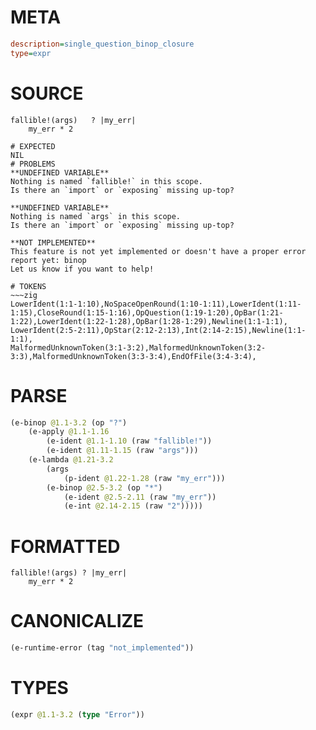 # META
~~~ini
description=single_question_binop_closure
type=expr
~~~
# SOURCE
~~~roc
fallible!(args)   ? |my_err|
    my_err * 2
~~~
~~~
# EXPECTED
NIL
# PROBLEMS
**UNDEFINED VARIABLE**
Nothing is named `fallible!` in this scope.
Is there an `import` or `exposing` missing up-top?

**UNDEFINED VARIABLE**
Nothing is named `args` in this scope.
Is there an `import` or `exposing` missing up-top?

**NOT IMPLEMENTED**
This feature is not yet implemented or doesn't have a proper error report yet: binop
Let us know if you want to help!

# TOKENS
~~~zig
LowerIdent(1:1-1:10),NoSpaceOpenRound(1:10-1:11),LowerIdent(1:11-1:15),CloseRound(1:15-1:16),OpQuestion(1:19-1:20),OpBar(1:21-1:22),LowerIdent(1:22-1:28),OpBar(1:28-1:29),Newline(1:1-1:1),
LowerIdent(2:5-2:11),OpStar(2:12-2:13),Int(2:14-2:15),Newline(1:1-1:1),
MalformedUnknownToken(3:1-3:2),MalformedUnknownToken(3:2-3:3),MalformedUnknownToken(3:3-3:4),EndOfFile(3:4-3:4),
~~~
# PARSE
~~~clojure
(e-binop @1.1-3.2 (op "?")
	(e-apply @1.1-1.16
		(e-ident @1.1-1.10 (raw "fallible!"))
		(e-ident @1.11-1.15 (raw "args")))
	(e-lambda @1.21-3.2
		(args
			(p-ident @1.22-1.28 (raw "my_err")))
		(e-binop @2.5-3.2 (op "*")
			(e-ident @2.5-2.11 (raw "my_err"))
			(e-int @2.14-2.15 (raw "2")))))
~~~
# FORMATTED
~~~roc
fallible!(args) ? |my_err|
	my_err * 2
~~~
# CANONICALIZE
~~~clojure
(e-runtime-error (tag "not_implemented"))
~~~
# TYPES
~~~clojure
(expr @1.1-3.2 (type "Error"))
~~~
